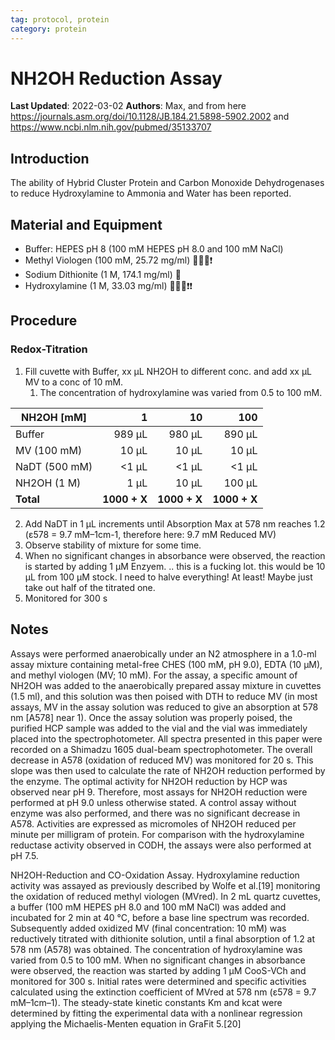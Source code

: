 ```yaml
---
tag: protocol, protein
category: protein
---
```

# NH2OH Reduction Assay

**Last Updated**: 2022-03-02
**Authors**: Max, and from here https://journals.asm.org/doi/10.1128/JB.184.21.5898-5902.2002 and https://www.ncbi.nlm.nih.gov/pubmed/35133707

## Introduction
The ability of Hybrid Cluster Protein and Carbon Monoxide Dehydrogenases to reduce Hydroxylamine to Ammonia and Water has been reported. 


## Material and Equipment

- Buffer: HEPES pH 8 (100 mM HEPES pH 8.0 and 100 mM NaCl)
- Methyl Viologen (100 mM, 25.72 mg/ml) 🥽🥼🧤❗
- Sodium Dithionite (1 M, 174.1 mg/ml) 🥽
- Hydroxylamine (1 M, 33.03 mg/ml) 🥽🥼🧤❗❗

## Procedure

### Redox-Titration
1. Fill cuvette with Buffer, xx µL NH2OH to different conc. and add xx µL MV to a conc of 10 mM.
	1. The concentration of hydroxylamine was varied from 0.5 to 100 mM.

| **NH2OH [mM]** |        **1** |       **10** |      **100** |
|----------------|-------------:|-------------:|-------------:|
| Buffer         |       989 µL |       980 µL |       890 µL |
| MV (100 mM)    |        10 µL |        10 µL |        10 µL |
| NaDT (500 mM)     |         <1 µL |         <1 µL |         <1 µL |
| NH2OH (1 M)    |         1 µL |        10 µL |       100 µL |
| **Total**      | **1000 + X** | **1000 + X** | **1000 + X** |

2. Add NaDT in 1 µL increments until Absorption Max at 578 nm reaches 1.2 (ε578 = 9.7 mM–1cm-1, therefore here: 9.7 mM Reduced MV)
3. Observe stability of mixture for some time. 
4. When no significant changes in absorbance were observed, the reaction is started by adding 1 µM Enzyem. .. this is a fucking lot. this would be 10 µL from 100 µM stock. I need to halve everything! At least! Maybe just take out half of the titrated one. 
5. Monitored for 300 s


## Notes

Assays were performed anaerobically under an N2 atmosphere in a 1.0-ml assay mixture containing metal-free CHES (100 mM, pH 9.0), EDTA (10 μM), and methyl viologen (MV; 10 mM). For the assay, a specific amount of NH2OH was added to the anaerobically prepared assay mixture in cuvettes (1.5 ml), and this solution was then poised with DTH to reduce MV (in most assays, MV in the assay solution was reduced to give an absorption at 578 nm [A578] near 1). Once the assay solution was properly poised, the purified HCP sample was added to the vial and the vial was immediately placed into the spectrophotometer. All spectra presented in this paper were recorded on a Shimadzu 1605 dual-beam spectrophotometer. The overall decrease in A578 (oxidation of reduced MV) was monitored for 20 s. This slope was then used to calculate the rate of NH2OH reduction performed by the enzyme. The optimal activity for NH2OH reduction by HCP was observed near pH 9. Therefore, most assays for NH2OH reduction were performed at pH 9.0 unless otherwise stated. A control assay without enzyme was also performed, and there was no significant decrease in A578. Activities are expressed as micromoles of NH2OH reduced per minute per milligram of protein. For comparison with the hydroxylamine reductase activity observed in CODH, the assays were also performed at pH 7.5.

NH2OH-Reduction and CO-Oxidation Assay. Hydroxylamine reduction activity was assayed as previously described by Wolfe et al.[19] monitoring the oxidation of reduced methyl viologen (MVred). In 2 mL quartz cuvettes, a buffer (100 mM HEPES pH 8.0 and 100 mM NaCl) was added and incubated for 2 min at 40 °C, before a base line spectrum was recorded. Subsequently added oxidized MV (final concentration: 10 mM) was reductively titrated with dithionite solution, until a final absorption of 1.2 at 578 nm (A578) was obtained. The concentration of hydroxylamine was varied from 0.5 to 100 mM. When no significant changes in absorbance were observed, the reaction was started by adding 1 µM CooS-VCh and monitored for 300 s. Initial rates were determined and specific activities calculated using the extinction coefficient of MVred at 578 nm (ε578 = 9.7 mM–1cm–1). The steady-state kinetic constants Km and kcat were determined by fitting the experimental data with a nonlinear regression applying the Michaelis-Menten equation in GraFit 5.[20] 
